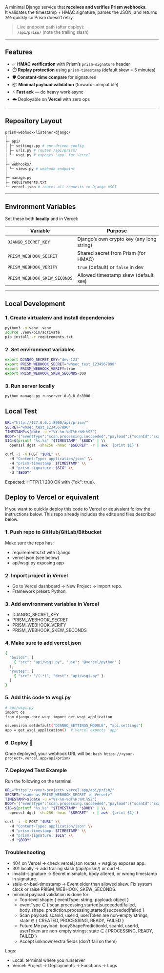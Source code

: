 A minimal Django service that **receives and verifies Prism webhooks**.  
It validates the timestamp + HMAC signature, parses the JSON, and returns `200` quickly so Prism doesn’t retry.

> Live endpoint path (after deploy):  
> **`/api/prism/`** (note the trailing slash)

---

## Features

- ✅ **HMAC verification** with Prism’s `prism-signature` header  
- ⏱️ **Replay protection** using `prism-timestamp` (default skew = 5 minutes)  
- 🛡️ **Constant-time compare** for signatures
- 📦 **Minimal payload validation** (forward-compatible)  
- ⚡ **Fast ack** — do heavy work async  
- ☁️ Deployable on **Vercel** with zero ops

---

## Repository Layout
```bash
prism-webhook-listener-django/
│
├─ api/
│ ├─ settings.py # env-driven config
│ ├─ urls.py # routes /api/prism/
│ └─ wsgi.py # exposes 'app' for Vercel
│
├─ webhooks/
│ └─ views.py # webhook endpoint
│
├─ manage.py
├─ requirements.txt
└─ vercel.json # routes all requests to Django WSGI
```

---

## Environment Variables

Set these both **locally** and in Vercel:

| Variable                  | Purpose                                    |
|----------------------------|--------------------------------------------|
| `DJANGO_SECRET_KEY`        | Django’s own crypto key (any long string)  |
| `PRISM_WEBHOOK_SECRET`     | Shared secret from Prism (for HMAC)        |
| `PRISM_WEBHOOK_VERIFY`     | `true` (default) or `false` in dev         |
| `PRISM_WEBHOOK_SKEW_SECONDS` | Allowed timestamp skew (default `300`)   |

---

## Local Development

### 1. Create virtualenv and install dependencies
```bash
python3 -m venv .venv
source .venv/bin/activate
pip install -r requirements.txt
```

### 2. Set environment variables
```bash
export DJANGO_SECRET_KEY="dev-123"
export PRISM_WEBHOOK_SECRET="whsec_test_1234567890"
export PRISM_WEBHOOK_VERIFY=true
export PRISM_WEBHOOK_SKEW_SECONDS=300
```

### 3. Run server locally
```bash
python manage.py runserver 0.0.0.0:8000
```

## Local Test

```bash
URL="http://127.0.0.1:8000/api/prism/"
SECRET="whsec_test_1234567890"
TIMESTAMP=$(date -u +"%Y-%m-%dT%H:%M:%SZ")
BODY='{"eventType":"scan.processing.succeeded","payload":{"scanId":"scan_11111111-2222-3333-4444-555555555555","userId":"user_aaaaaaaa-bbbb-cccc-dddd-eeeeeeeeeeee","userToken":"partner_user_token_123","state":"READY"}}'
SIG=$(printf "%s.%s" "$TIMESTAMP" "$BODY" | \\
  openssl dgst -sha256 -hmac "$SECRET" -r | awk '{print $1}')

curl -i -X POST "$URL" \\
  -H "Content-Type: application/json" \\
  -H "prism-timestamp: $TIMESTAMP" \\
  -H "prism-signature: $SIG" \\
  -d "$BODY"
```

Expected: HTTP/1.1 200 OK with {"ok": true}.

## Deploy to Vercel or equivalent

If you want to quickly deploy this code to Vercel or equivalent follow the instructions below. This repo already includes the edits and files described below.

### 1. Push repo to GitHub/GitLab/Bitbucket

Make sure the repo has:
- requirements.txt with Django
- vercel.json (see below)
- api/wsgi.py exposing app

### 2. Import project in Vercel

- Go to Vercel dashboard → New Project → Import repo.
- Framework preset: Python.

### 3. Add environment variables in Vercel

- DJANGO_SECRET_KEY
- PRISM_WEBHOOK_SECRET
- PRISM_WEBHOOK_VERIFY
- PRISM_WEBHOOK_SKEW_SECONDS

### 4. Make sure to add vercel.json

```bash
{
  "builds": [
    { "src": "api/wsgi.py", "use": "@vercel/python" }
  ],
  "routes": [
    { "src": "/(.*)", "dest": "api/wsgi.py" }
  ]
}
```

### 5. Add this code to wsgi.py

```bash
# api/wsgi.py
import os
from django.core.wsgi import get_wsgi_application

os.environ.setdefault("DJANGO_SETTINGS_MODULE", "api.settings")
app = get_wsgi_application()  # Vercel expects 'app'
```

### 6. Deploy 🚀

Once deployed, your webhook URL will be: ```bash https://<your-project>.vercel.app/api/prism/```

### 7. Deployed Test Example

Run the following on the terminal:

```bash
URL="https://<your-project>.vercel.app/api/prism/"
SECRET="<same as PRISM_WEBHOOK_SECRET in Vercel>"
TIMESTAMP=$(date -u +"%Y-%m-%dT%H:%M:%SZ")
BODY='{"eventType":"scan.processing.succeeded","payload":{"scanId":"scan_11111111-2222-3333-4444-555555555555","userId":"user_aaaaaaaa-bbbb-cccc-dddd-eeeeeeeeeeee","userToken":"partner_user_token_123","state":"READY"}}'
SIG=$(printf "%s.%s" "$TIMESTAMP" "$BODY" | \\
  openssl dgst -sha256 -hmac "$SECRET" -r | awk '{print $1}')

curl -i -X POST "$URL" \\
  -H "Content-Type: application/json" \\
  -H "prism-timestamp: $TIMESTAMP" \\
  -H "prism-signature: $SIG" \\
  -d "$BODY"
```

### Troubleshooting

- 404 on Vercel → check vercel.json routes + wsgi.py exposes app.
- 301 locally → add trailing slash (/api/prism/) or curl -L.
- invalid-signature → Secret mismatch, body altered, or wrong timestamp in signature.
- stale-or-bad-timestamp → Event older than allowed skew. Fix system clock or raise PRISM_WEBHOOK_SKEW_SECONDS.
- minimal payload validation is done for:
    - Top-level shape: { eventType: string, payload: object }
    - eventType ∈ { scan.processing.started|succeeded|failed, body_shape_prediction.processing.started|succeeded|failed }
    - Scan payload: scanId, userId, userToken are non-empty strings; state ∈ { CREATED, PROCESSING, READY, FAILED }
    - Future Me payload: bodyShapePredictionId, scanId, userId, userToken are non-empty strings; state ∈ { PROCESSING, READY, FAILED }
    - Accept unknown/extra fields (don’t fail on them)

Logs:
- Local: terminal where you runserver
- Vercel: Project → Deployments → Functions → Logs